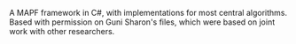 A MAPF framework in C#, with implementations for most central algorithms.
Based with permission on Guni Sharon's files, which were based on joint work with other researchers.
